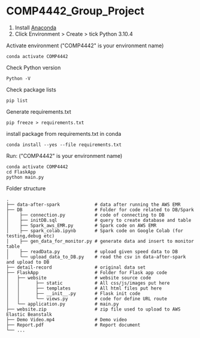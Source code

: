 # COMP4442_Group_Project

1. Install [Anaconda](https://www.anaconda.com/)
2. Click Environment > Create > tick Python 3.10.4

Activate environment ("COMP4442" is your environment name)
```
conda activate COMP4442
```

Check Python version
```
Python -V
```

Check package lists
```
pip list
```

Generate requirements.txt
```
pip freeze > requirements.txt
```

install package from requirements.txt in conda
```
conda install --yes --file requirements.txt
```
 
Run: ("COMP4442" is your environment name)
```
conda activate COMP4442
cd FlaskApp
python main.py
```

 Folder structure


    .
    ├── data-after-spark             # data after running the AWS EMR
    ├── DB                           # Folder for code related to DB/Spark
    │    ├── connection.py           # code of connecting to DB  
    │    ├── initDB.sql              # query to create database and table 
    │    ├── Spark_aws_EMR.py        # Spark code on AWS EMR
    │    ├── spark_colab.ipynb       # Spark code on Google Colab (for testing,debug etc)
    │    ├── gen_data_for_monitor.py # generate data and insert to monitor table
    │    ├── readData.py             # upload given speed data to DB
    │    └── upload_data_to_DB.py    # read the csv in data-after-spark and upload to DB
    ├── detail-record                # original data set
    ├── FlaskApp                     # Folder for Flask app code
    │   ├── website                  # website source code
    │   │      ├── static            # All css/js/images put here
    │   │      ├── templates         # All html files put here
    │   │      ├── __init__.py       # Flask init code
    │   │      └── views.py          # code for define URL route
    │   └── application.py           # main.py
    ├── website.zip                  # zip file used to upload to AWS Elastic Beanstalk
    ├── Demo Video.mp4               # Demo video
    ├── Report.pdf                   # Report document    
    └── ...
